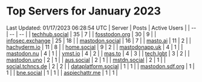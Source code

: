 # Top Servers for January 2023
Last Updated: 01/17/2023 06:28:54 UTC
| Server | Posts | Active Users |
| -- | -- | -- |
| [techhub.social](https://techhub.social/tags/PowerShell) | 35 | 7 |
| [fosstodon.org](https://fosstodon.org/tags/PowerShell) | 30 | 9 |
| [infosec.exchange](https://infosec.exchange/tags/PowerShell) | 25 | 18 |
| [mastodon.social](https://mastodon.social/tags/PowerShell) | 16 | 7 |
| [masto.ai](https://masto.ai/tags/PowerShell) | 11 | 2 |
| [hachyderm.io](https://hachyderm.io/tags/PowerShell) | 11 | 8 |
| [home.social](https://home.social/tags/PowerShell) | 9 | 2 |
| [mastodonapp.uk](https://mastodonapp.uk/tags/PowerShell) | 4 | 1 |
| [mastodon.nu](https://mastodon.nu/tags/PowerShell) | 4 | 1 |
| [vmst.io](https://vmst.io/tags/PowerShell) | 4 | 2 |
| [mas.to](https://mas.to/tags/PowerShell) | 4 | 3 |
| [tech.lgbt](https://tech.lgbt/tags/PowerShell) | 3 | 2 |
| [mastodon.uno](https://mastodon.uno/tags/PowerShell) | 2 | 1 |
| [aus.social](https://aus.social/tags/PowerShell) | 2 | 1 |
| [mstdn.social](https://mstdn.social/tags/PowerShell) | 2 | 1 |
| [social.tchncs.de](https://social.tchncs.de/tags/PowerShell) | 2 | 2 |
| [dataplatform.social](https://dataplatform.social/tags/PowerShell) | 1 | 1 |
| [mastodon.sdf.org](https://mastodon.sdf.org/tags/PowerShell) | 1 | 1 |
| [bne.social](https://bne.social/tags/PowerShell) | 1 | 1 |
| [aspiechattr.me](https://aspiechattr.me/tags/PowerShell) | 1 | 1 |
